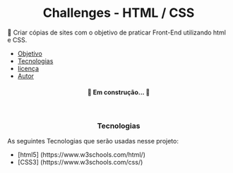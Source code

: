 <h1 align="center"> Challenges - HTML / CSS</h1>
<p> 🚀 Criar cópias de sites com o objetivo de praticar Front-End utilizando html e CSS.</p>

<p align="center">
        <ul>
            <li><a href="Objetivo">Objetivo</a></li>
            <li><a href="Tecnologias">Tecnologias</a></li>
            <li><a href="licença">licença</a></li>
            <li><a href="autor">Autor</a></li>
        </ul>
    </p>
    
<h4 align="center"> 🚧 Em construção... 🚧</h4>
<br>

<h3 align="center" >Tecnologias</h3>
    <p>As seguintes Tecnologias que serão usadas nesse projeto: </p>
    <ul>
        <li>[html5] (https://www.w3schools.com/html/)</li>
        <li>[CSS3] (https://www.w3schools.com/css/)</li>
    </ul>
   
